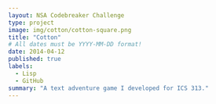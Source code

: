 ```yaml
---
layout: NSA Codebreaker Challenge
type: project
image: img/cotton/cotton-square.png
title: "Cotton"
# All dates must be YYYY-MM-DD format!
date: 2014-04-12
published: true
labels:
  - Lisp
  - GitHub
summary: "A text adventure game I developed for ICS 313."
---
```

